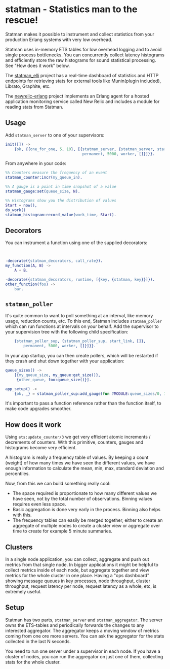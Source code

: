 # statman - Statistics man to the rescue!

Statman makes it possible to instrument and collect statistics from
your production Erlang systems with very low overhead.

Statman uses in-memory ETS tables for low overhead logging and to
avoid single process bottlenecks. You can concurrently collect latency
histograms and efficiently store the raw histograms for sound
statistical processing. See "How does it work" below.

The [statman_elli](https://github.com/knutin/statman_elli) project has
a real-time dashboard of statistics and HTTP endpoints for retrieving
stats for external tools like Munin(plugin included), Librato,
Graphite, etc.

The [newrelic-erlang](https://github.com/wooga/newrelic-erlang)
project implements an Erlang agent for a hosted application monitoring
service called New Relic and includes a module for reading stats from
Statman.

## Usage

Add `statman_server` to one of your supervisors:
```erlang
init([]) ->
    {ok, {{one_for_one, 5, 10}, [{statman_server, {statman_server, start_link, [1000]},
                                  permanent, 5000, worker, []}]}}.
```

From anywhere in your code:

```erlang
%% Counters measure the frequency of an event
statman_counter:incr(my_queue_in).

%% A gauge is a point in time snapshot of a value
statman_gauge:set(queue_size, N).

%% Histograms show you the distribution of values
Start = now(),
do_work()
statman_histogram:record_value(work_time, Start).
```

## Decorators

You can instrument a function using one of the supplied decorators:

```erlang


-decorate({statman_decorators, call_rate}).
my_function(A, B) ->
    A + B.

-decorate({statman_decorators, runtime, [{key, {statman, key}}]}).
other_function(foo) ->
    bar.

```

## `statman_poller`

It's quite common to want to poll something at an interval, like
memory usage, reduction counts, etc. To this end, Statman includes
`statman_poller` which can run functions at intervals on your
behalf. Add the supervisor to your supervision tree with the following
child specification:

```erlang
    {statman_poller_sup, {statman_poller_sup, start_link, []},
        permanent, 5000, worker, []}]}}.
```

In your app startup, you can then create pollers, which will be
restarted if they crash and shut down together with your application:

```erlang
queue_sizes() ->
    [{my_queue_size, my_queue:get_size()},
     {other_queue, foo:queue_size()}].

app_setup() ->
    {ok, _} = statman_poller_sup:add_gauge(fun ?MODULE:queue_sizes/0, 1000).
```

It's important to pass a function reference rather than the function
itself, to make code upgrades smoother.

## How does it work

Using `ets:update_counter/3` we get very efficient atomic increments /
decrements of counters. With this primitive, counters, gauges and
histograms become very efficient.

A histogram is really a frequency table of values. By keeping a count
(weight) of how many times we have seen the different values, we have
enough information to calculate the mean, min, max, standard deviation
and percentiles.

Now, from this we can build something really cool:

 * The space required is proportionate to how many different values we
   have seen, not by the total number of observations. Binning values
   requires even less space.
 * Basic aggregation is done very early in the process. Binning also
   helps with this.
 * The frequency tables can easily be merged together, either to
   create an aggregate of multiple nodes to create a cluster view or
   aggregate over time to create for example 5 minute summaries.


## Clusters

In a single node application, you can collect, aggregate and push out
metrics from that single node. In bigger applications it might be
helpful to collect metrics inside of each node, but aggregate together
and view metrics for the whole cluster in one place. Having a "ops
dashboard" showing message queues in key processes, node throughput,
cluster throughput, request latency per node, request latency as a
whole, etc, is extremely useful.

## Setup

Statman has two parts, `statman_server` and `statman_aggregator`. The
server owns the ETS-tables and periodically forwards the changes to
any interested aggregator. The aggregator keeps a moving window of
metrics coming from one ore more servers. You can ask the aggregator
for the stats collected in the last N seconds.

You need to run one server under a supervisor in each node. If you
have a cluster of nodes, you can run the aggregator on just one of
them, collecting stats for the whole cluster.
